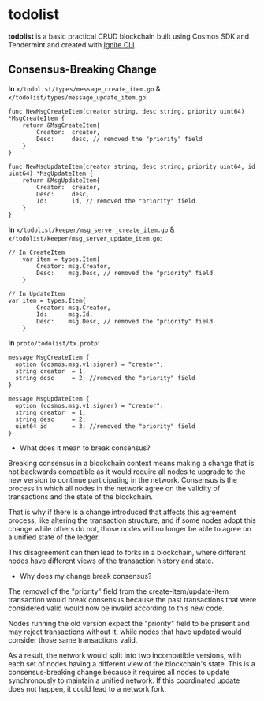 # todolist

**todolist** is a basic practical CRUD blockchain built using Cosmos SDK and Tendermint and created with [Ignite CLI](https://ignite.com/cli).

## Consensus-Breaking Change

**In** `x/todolist/types/message_create_item.go` & `x/todolist/types/message_update_item.go`:

```
func NewMsgCreateItem(creator string, desc string, priority uint64) *MsgCreateItem {
	return &MsgCreateItem{
		Creator:  creator,
		Desc:     desc, // removed the "priority" field
	}
}

func NewMsgUpdateItem(creator string, desc string, priority uint64, id uint64) *MsgUpdateItem {
	return &MsgUpdateItem{
		Creator:  creator,
		Desc:     desc,
		Id:       id, // removed the "priority" field
	}
}
```

**In** `x/todolist/keeper/msg_server_create_item.go` & `x/todolist/keeper/msg_server_update_item.go`:

```
// In CreateItem
	var item = types.Item{
		Creator: msg.Creator,
		Desc:    msg.Desc, // removed the "priority" field
	}

// In UpdateItem
var item = types.Item{
		Creator: msg.Creator,
		Id:      msg.Id,
		Desc:    msg.Desc, // removed the "priority" field
	}

```

**In** `proto/todolist/tx.proto`:

```
message MsgCreateItem {
  option (cosmos.msg.v1.signer) = "creator";
  string creator  = 1;
  string desc     = 2; //removed the "priority" field
}

message MsgUpdateItem {
  option (cosmos.msg.v1.signer) = "creator";
  string creator  = 1;
  string desc     = 2;
  uint64 id       = 3; //removed the "priority" field
}
```

- What does it mean to break consensus?

Breaking consensus in a blockchain context means making a change that is not backwards compatible as it would require all nodes to upgrade to the new version to continue participating in the network. Consensus is the process in which all nodes in the network agree on the validity of transactions and the state of the blockchain.

That is why if there is a change introduced that affects this agreement process, like altering the transaction structure, and if some nodes adopt this change while others do not, those nodes will no longer be able to agree on a unified state of the ledger.

This disagreement can then lead to forks in a blockchain, where different nodes have different views of the transaction history and state.

- Why does my change break consensus?

The removal of the "priority" field from the create-item/update-item transaction would break consensus because the past transactions that were considered valid would now be invalid according to this new code.

Nodes running the old version expect the "priority" field to be present and may reject transactions without it, while nodes that have updated would consider those same transactions valid.

As a result, the network would split into two incompatible versions, with each set of nodes having a different view of the blockchain's state. This is a consensus-breaking change because it requires all nodes to update synchronously to maintain a unified network. If this coordinated update does not happen, it could lead to a network fork.
